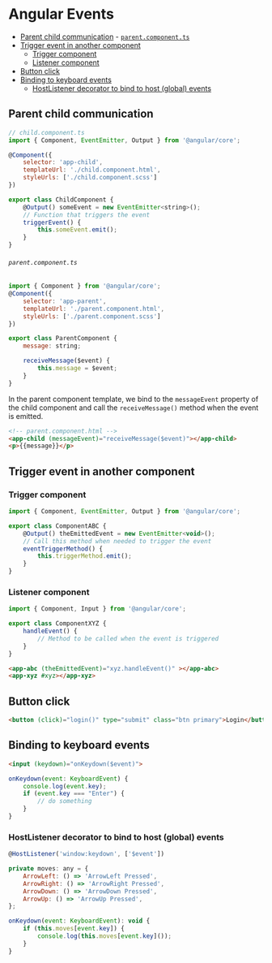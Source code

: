# Angular Events

<!-- TOC -->

- [Parent child communication](#parent-child-communication)
                - [`parent.component.ts`](#parentcomponentts)
- [Trigger event in another component](#trigger-event-in-another-component)
    - [Trigger component](#trigger-component)
    - [Listener component](#listener-component)
- [Button click](#button-click)
- [Binding to keyboard events](#binding-to-keyboard-events)
    - [HostListener decorator to bind to host (global) events](#hostlistener-decorator-to-bind-to-host-global-events)

<!-- /TOC -->

<a id="markdown-parent-child-communication" name="parent-child-communication"></a>

## Parent child communication

```js
// child.component.ts
import { Component, EventEmitter, Output } from '@angular/core';

@Component({
    selector: 'app-child',
    templateUrl: './child.component.html',
    styleUrls: ['./child.component.scss']
})

export class ChildComponent {
    @Output() someEvent = new EventEmitter<string>();
    // Function that triggers the event
    triggerEvent() {
        this.someEvent.emit();
    }
}
```

<a id="markdown-parentcomponentts" name="parentcomponentts"></a>

###### `parent.component.ts`
```js
import { Component } from '@angular/core';
@Component({
    selector: 'app-parent',
    templateUrl: './parent.component.html',
    styleUrls: ['./parent.component.scss']
})

export class ParentComponent {
    message: string;

    receiveMessage($event) {
        this.message = $event;
    }
}
```

In the parent component template, we bind to the `messageEvent` property of the child component
and call the `receiveMessage()` method when the event is emitted.

```html
<!-- parent.component.html -->
<app-child (messageEvent)="receiveMessage($event)"></app-child>
<p>{{message}}</p>
```

<a id="markdown-trigger-event-in-another-component" name="trigger-event-in-another-component"></a>

## Trigger event in another component

<a id="markdown-trigger-component" name="trigger-component"></a>

### Trigger component

```js
import { Component, EventEmitter, Output } from '@angular/core';

export class ComponentABC {
    @Output() theEmittedEvent = new EventEmitter<void>();
    // Call this method when needed to trigger the event
    eventTriggerMethod() {
        this.triggerMethod.emit();
    }
}
```

<a id="markdown-listener-component" name="listener-component"></a>

### Listener component

```js
import { Component, Input } from '@angular/core';

export class ComponentXYZ {
    handleEvent() {
        // Method to be called when the event is triggered
    }
}
```

```html
<app-abc (theEmittedEvent)="xyz.handleEvent()" ></app-abc>
<app-xyz #xyz></app-xyz>
```

<a id="markdown-button-click" name="button-click"></a>

## Button click

```html
<button (click)="login()" type="submit" class="btn primary">Login</button>
```


<a id="markdown-binding-to-keyboard-events" name="binding-to-keyboard-events"></a>

## Binding to keyboard events

```html
<input (keydown)="onKeydown($event)">
```

```js
onKeydown(event: KeyboardEvent) {
    console.log(event.key);
    if (event.key === "Enter") {
        // do something
    }
}
```

<a id="markdown-hostlistener-decorator-to-bind-to-host-global-events" name="hostlistener-decorator-to-bind-to-host-global-events"></a>

### HostListener decorator to bind to host (global) events

```js
@HostListener('window:keydown', ['$event'])

private moves: any = {
    ArrowLeft: () => 'ArrowLeft Pressed',
    ArrowRight: () => 'ArrowRight Pressed',
    ArrowDown: () => 'ArrowDown Pressed',
    ArrowUp: () => 'ArrowUp Pressed',
};

onKeydown(event: KeyboardEvent): void {
    if (this.moves[event.key]) {
        console.log(this.moves[event.key]());
    }
}
```


<!-- ```html
<input type="text" name="username" [(ngModel)]="username">
``` -->
